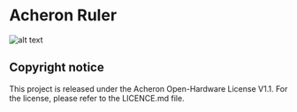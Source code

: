 # Acheron Ruler 

![alt text](https://raw.githubusercontent.com/Gondolindrim/acheronLibrary/master/graphics/acheronReadme.png "Acheron Logo")

## Copyright notice

This project is released under the Acheron Open-Hardware License V1.1. For the license, please refer to the LICENCE.md file.
